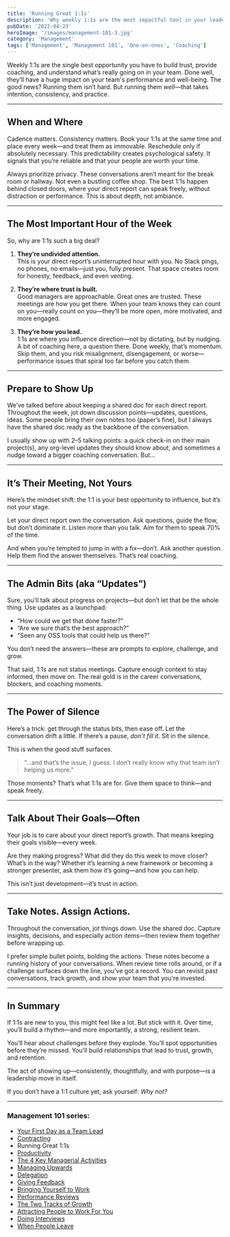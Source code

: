 ```yaml
---
title: 'Running Great 1:1s'
description: 'Why weekly 1:1s are the most impactful tool in your leadership toolkit—and how to do them well.'
pubDate: '2022-04-23'
heroImage: '/images/management-101-3.jpg'
category: 'Management'
tags: ['Management', 'Management 101', 'One-on-ones', 'Coaching']
---
```


Weekly 1:1s are the single best opportunity you have to build trust, provide coaching, and understand what’s really going on in your team. Done well, they’ll have a huge impact on your team's performance and well-being. The good news? Running them isn’t hard. But running them *well*—that takes intention, consistency, and practice.

---

## When and Where

Cadence matters. Consistency matters. Book your 1:1s at the same time and place every week—and treat them as immovable. Reschedule only if absolutely necessary. This predictability creates psychological safety. It signals that you’re reliable and that your people are worth your time.

Always prioritize privacy. These conversations aren’t meant for the break room or hallway. Not even a bustling coffee shop. The best 1:1s happen behind closed doors, where your direct report can speak freely, without distraction or performance. This is about depth, not ambiance.

---

## The Most Important Hour of the Week

So, why are 1:1s such a big deal?

1. **They’re undivided attention.**  
This is your direct report’s uninterrupted hour with you. No Slack pings, no phones, no emails—just you, fully present. That space creates room for honesty, feedback, and even venting. 

2. **They’re where trust is built.**  
Good managers are approachable. Great ones are trusted. These meetings are how you get there. When your team knows they can count on you—really count on you—they’ll be more open, more motivated, and more engaged.

3. **They’re how you lead.**  
1:1s are where you influence direction—not by dictating, but by nudging. A bit of coaching here, a question there. Done weekly, that’s momentum. Skip them, and you risk misalignment, disengagement, or worse—performance issues that spiral too far before you catch them.

---

## Prepare to Show Up

We’ve talked before about keeping a shared doc for each direct report. Throughout the week, jot down discussion points—updates, questions, ideas. Some people bring their own notes too (paper’s fine), but I always have the shared doc ready as the backbone of the conversation.

I usually show up with 2–5 talking points: a quick check-in on their main project(s), any org-level updates they should know about, and sometimes a nudge toward a bigger coaching conversation. But…

---

## It’s Their Meeting, Not Yours

Here’s the mindset shift: the 1:1 is your best opportunity to influence, but it’s not your stage.

Let your direct report own the conversation. Ask questions, guide the flow, but don’t dominate it. Listen more than you talk. Aim for them to speak 70% of the time.

And when you’re tempted to jump in with a fix—don’t. Ask another question. Help them find the answer themselves. That’s real coaching.

---

## The Admin Bits (aka “Updates”)

Sure, you’ll talk about progress on projects—but don’t let that be the whole thing. Use updates as a launchpad:

- “How could we get that done faster?”
- “Are we sure that’s the best approach?”
- “Seen any OSS tools that could help us there?”

You don’t need the answers—these are prompts to explore, challenge, and grow.

That said, 1:1s are not status meetings. Capture enough context to stay informed, then move on. The real gold is in the career conversations, blockers, and coaching moments.

---

## The Power of Silence

Here’s a trick: get through the status bits, then ease off. Let the conversation drift a little. If there’s a pause, *don’t fill it*. Sit in the silence.

This is when the good stuff surfaces.

> “...and that’s the issue, I guess. I don’t really know why that team isn’t helping us more.”

Those moments? That’s what 1:1s are for. Give them space to think—and speak freely.

---

## Talk About Their Goals—Often

Your job is to care about your direct report’s growth. That means keeping their goals visible—every week.

Are they making progress? What did they do this week to move closer? What’s in the way? Whether it’s learning a new framework or becoming a stronger presenter, ask them how it’s going—and how you can help.

This isn’t just development—it’s trust in action.

---

## Take Notes. Assign Actions.

Throughout the conversation, jot things down. Use the shared doc. Capture insights, decisions, and especially action items—then review them together before wrapping up.

I prefer simple bullet points, bolding the actions. These notes become a running history of your conversations. When review time rolls around, or if a challenge surfaces down the line, you’ve got a record. You can revisit past conversations, track growth, and show your team that you're invested.

---

## In Summary

If 1:1s are new to you, this might feel like a lot. But stick with it. Over time, you’ll build a rhythm—and more importantly, a strong, resilient team.

You’ll hear about challenges before they explode. You’ll spot opportunities before they’re missed. You’ll build relationships that lead to trust, growth, and retention.

The act of showing up—consistently, thoughtfully, and with purpose—is a leadership move in itself.

If you don’t have a 1:1 culture yet, ask yourself: *Why not?*

---

### Management 101 series:

- [Your First Day as a Team Lead](/blog/management-101-your-first-day-as-a-team-lead/)
- [Contracting](/blog/management-101-contracting/)
- Running Great 1:1s
- [Productivity](/blog/management-101-productivity/)
- [The 4 Key Managerial Activities](/blog/management-101-4-key-managerial-activities/)
- [Managing Upwards](/blog/management-101-managing-upwards/)
- [Delegation](/blog/management-101-delegation/)
- [Giving Feedback](/blog/management-101-giving-feedback/)
- [Bringing Yourself to Work](/blog/management-101-bringing-yourself-to-work/)
- [Performance Reviews](/blog/management-101-performance-reviews/)
- [The Two Tracks of Growth](/blog/management-101-two-tracks-of-growth/)
- [Attracting People to Work For You](/blog/management-101-attracting-people-to-work-for-you/)
- [Doing Interviews](/blog/management-101-doing-interviews/)
- [When People Leave](/blog/management-101-when-people-leave/)